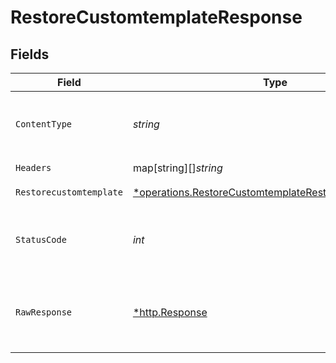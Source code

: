# RestoreCustomtemplateResponse


## Fields

| Field                                                                                                                                  | Type                                                                                                                                   | Required                                                                                                                               | Description                                                                                                                            | Example                                                                                                                                |
| -------------------------------------------------------------------------------------------------------------------------------------- | -------------------------------------------------------------------------------------------------------------------------------------- | -------------------------------------------------------------------------------------------------------------------------------------- | -------------------------------------------------------------------------------------------------------------------------------------- | -------------------------------------------------------------------------------------------------------------------------------------- |
| `ContentType`                                                                                                                          | *string*                                                                                                                               | :heavy_check_mark:                                                                                                                     | HTTP response content type for this operation                                                                                          |                                                                                                                                        |
| `Headers`                                                                                                                              | map[string][]*string*                                                                                                                  | :heavy_check_mark:                                                                                                                     | N/A                                                                                                                                    |                                                                                                                                        |
| `Restorecustomtemplate`                                                                                                                | [*operations.RestoreCustomtemplateRestorecustomtemplate](../../../pkg/models/operations/restorecustomtemplaterestorecustomtemplate.md) | :heavy_minus_sign:                                                                                                                     | OK                                                                                                                                     | {"status":"success","message":"Restored Successfully"}                                                                                 |
| `StatusCode`                                                                                                                           | *int*                                                                                                                                  | :heavy_check_mark:                                                                                                                     | HTTP response status code for this operation                                                                                           |                                                                                                                                        |
| `RawResponse`                                                                                                                          | [*http.Response](https://pkg.go.dev/net/http#Response)                                                                                 | :heavy_check_mark:                                                                                                                     | Raw HTTP response; suitable for custom response parsing                                                                                |                                                                                                                                        |